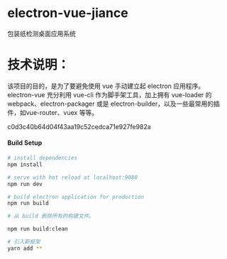 # electron-vue-jiance
包装纸检测桌面应用系统

# 技术说明：
该项目的目的，是为了要避免使用 vue 手动建立起 electron 应用程序。electron-vue 充分利用 vue-cli 作为脚手架工具，加上拥有 vue-loader 的 webpack、electron-packager 或是 electron-builder，以及一些最常用的插件，如vue-router、vuex 等等。

 c0d3c40b64d04f43aa19c52cedca71e927fe982a


#### Build Setup

``` bash
# install dependencies
npm install

# serve with hot reload at localhost:9080
npm run dev

# build electron application for production
npm run build

# 从 build 删除所有的构建文件。

npm run build:clean

# 引入新框架
yarn add **

```
